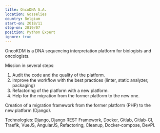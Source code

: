 ```yaml
---
title: OncoDNA S.A.
location: Gosselies
country: Belgium
start-on: 2018/11
stop-on: 2019/07
position: Python Expert
ignore: true
---
```


OncoKDM is a DNA sequencing interpretation platform for biologists and oncologists.

Mission in several steps: 
1. Audit the code and the quality of the platform.
2. Improve the workflow with the best practices (linter, static analyzer, packaging)
3. Refactoring of the platform with a new platform.
4. Help for the migration from the former platform to the new one.

Creation of a migration framework from the former platform (PHP) to the new platform (Django).

Technologies: Django, Django REST Framework, Docker, Gitlab, Gitlab-CI,
Traefik, VueJS, AngularJS, Refactoring, Cleanup, Docker-compose, DevPI.
